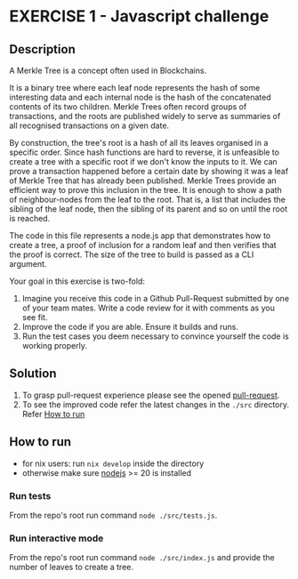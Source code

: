 # EXERCISE 1 - Javascript challenge

## Description

A Merkle Tree is a concept often used in Blockchains.

It is a binary tree where each leaf node represents the hash of some interesting data and each internal node is the hash of the concatenated contents of its two children. Merkle Trees often record groups of transactions, and the roots are published widely to serve as summaries of all recognised transactions on a given date.

By construction, the tree's root is a hash of all its leaves organised in a specific order. Since hash functions are hard to reverse, it is unfeasible to create a tree with a specific root if we don't know the inputs to it. We can prove a transaction happened before a certain date by showing it was a leaf of Merkle Tree that has already been published. Merkle Trees provide an efficient way to prove this inclusion in the tree. It is enough to show a path of neighbour-nodes from the leaf to the root. That is, a list that includes the sibling of the leaf node, then the sibling of its parent and so on until the root is reached.

The code in this file represents a node.js app that demonstrates how to create a tree, a proof of inclusion for a random leaf and then verifies that the proof is correct. The size of the tree to build is passed as a CLI argument.

Your goal in this exercise is two-fold:

1. Imagine you receive this code in a Github Pull-Request submitted by one of your team mates. Write a code review for it with comments as you see fit.
2. Improve the code if you are able. Ensure it builds and runs.
3. Run the test cases you deem necessary to convince yourself the code is working properly.

## Solution

1. To grasp pull-request experience please see the opened [pull-request](https://github.com/meskill/aventus-test/pull/1).
2. To see the improved code refer the latest changes in the `./src` directory. Refer [How to run](#how-to-run)

## How to run

- for nix users: run `nix develop` inside the directory
- otherwise make sure [nodejs](https://nodejs.org/en) >= 20 is installed

### Run tests

From the repo's root run command `node ./src/tests.js`.

### Run interactive mode

From the repo's root run command `node ./src/index.js` and provide the number of leaves to create a tree.
